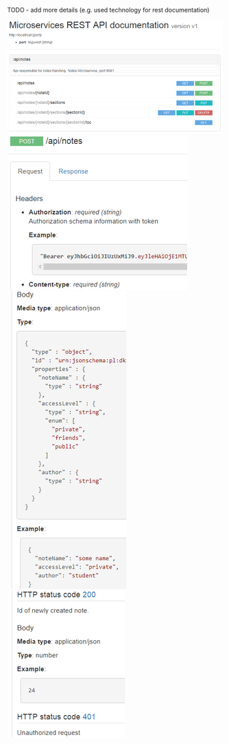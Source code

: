 TODO - add more details (e.g. used technology for rest documentation)

![Possible_requests](img/restApi1.PNG)
![Request_1](img/restApiDetailsReq1.PNG)
![Request_2](img/restApiDetailsReq2.PNG)
![Response](img/restApiDetailsResponse.PNG)